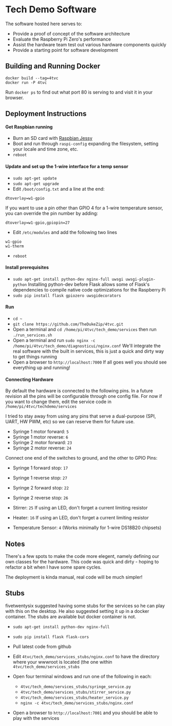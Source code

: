 # Tech Demo Software

The software hosted here serves to:

 * Provide a proof of concept of the software architecture
 * Evaluate the Raspberry Pi Zero's performance
 * Assist the hardware team test out various hardware components quickly
 * Provide a starting point for software development

## Building and Running Docker

```
docker build --tag=4tvc
docker run -P 4tvc
```

Run `docker ps` to find out what port 80 is serving to and visit it in your browser.

## Deployment Instructions

#### Get Raspbian running
* Burn an SD card with [Raspbian Jessy](https://www.raspberrypi.org/downloads/raspbian/)
* Boot and run through ```raspi-config``` expanding the filesystem, setting your locale and time zone, etc.
* ```reboot```

#### Update and set up the 1-wire interface for a temp sensor
* ```sudo apt-get update```
* ```sudo apt-get upgrade```
* Edit ```/boot/config.txt``` and a line at the end: 
```
dtoverlay=w1-gpio
``` 
If you want to use a pin other than GPIO 4 for a 1-wire temperature sensor, you can override the pin number by adding: 
```
dtoverlay=w1-gpio,gpiopin=27
```
* Edit ```/etc/modules``` and add the following two lines 
```
w1-gpio
w1-therm
```
* ```reboot```

#### Install prerequisites
* ```sudo apt-get install python-dev nginx-full uwsgi uwsgi-plugin-python``` Installing python-dev before Flask allows some of Flask's dependencies to compile native code optimizations for the Raspberry Pi
* ```sudo pip install flask gpiozero uwsgidecorators```

#### Run
* ```cd ~```
* ```git clone https://github.com/TheDukeZip/4tvc.git```
* Open a terminal and ```cd /home/pi/4tvc/tech_demo/services``` then run ```./run_services.sh```
* Open a terminal and run ```sudo nginx -c /home/pi/4tvc/tech_demo/diagnosticui/nginx.conf```
We'll integrate the real software with the built in services, this is just a quick and dirty way to get things running
* Open a browser to ```http://localhost:7000``` If all goes well you should see everything up and running!

#### Connecting Hardware
By default the hardware is connected to the following pins. In a future revision all the pins will be configurable through one config file. For now if you want to change them, edit the service code in ```/home/pi/4tvc/techdemo/services```

I tried to stay away from using any pins that serve a dual-purpose (SPI, UART, HW PWM, etc) so we can reserve them for future use.

* Syringe 1 motor forward: ```5```
* Syringe 1 motor reverse: ```6```
* Syringe 2 motor forward: ```23```
* Syringe 2 motor reverse: ```24```

Connect one end of the switches to ground, and the other to GPIO Pins:
* Syringe 1 forward stop: ```17```
* Syringe 1 reverse stop: ```27```
* Syringe 2 forward stop: ```22```
* Syringe 2 reverse stop: ```26```

* Stirrer: ```25``` If using an LED, don't forget a current limiting resistor

* Heater: ```16``` If using an LED, don't forget a current limiting resistor
* Temperature Sensor: ```4``` (Works minimally for 1-wire DS18B20 chipsets)


## Notes

There's a few spots to make the code more elegent, namely defining our own classes for the hardware. This code was quick and dirty - hoping to refactor a bit when I have some spare cycles.

The deployment is kinda manual, real code will be much simpler!


## Stubs

fivetwentysix suggested having some stubs for the services so he can play with this on the desktop. He also suggested setting it up in a docker container. The stubs are available but docker container is not.

* ```sudo apt-get install python-dev nginx-full```
* ```sudo pip install flask flask-cors``` 

* Pull latest code from github

* Edit ```4tvc/tech_demo/services_stubs/nginx.conf``` to have the directory where your wwwroot is located (the one within ```4tvc/tech_demo/services_stubs```
* Open four terminal windows and run one of the following in each:
  * ```4tvc/tech_demo/services_stubs/syringe_service.py```
  * ```4tvc/tech_demo/services_stubs/stirrer_service.py```
  * ```4tvc/tech_demo/services_stubs/heater_service.py```
  * ```nginx -c 4tvc/tech_demo/services_stubs/nginx.conf```

* Open a browser to ```http://localhost:7001``` and you should be able to play with the services


